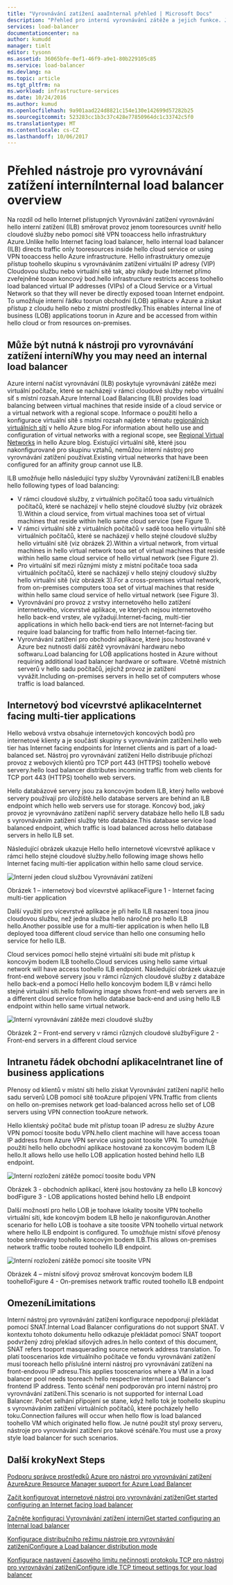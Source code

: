 ```yaml
---
title: "Vyrovnávání zatížení aaaInternal přehled | Microsoft Docs"
description: "Přehled pro interní vyrovnávání zátěže a jejich funkce. Jak funguje nástroj pro vyrovnávání zatížení pro scénáře Azure a možné tooconfigure vnitřních koncových bodů"
services: load-balancer
documentationcenter: na
author: kumudd
manager: timlt
editor: tysonn
ms.assetid: 36065bfe-0ef1-46f9-a9e1-80b229105c85
ms.service: load-balancer
ms.devlang: na
ms.topic: article
ms.tgt_pltfrm: na
ms.workload: infrastructure-services
ms.date: 10/24/2016
ms.author: kumud
ms.openlocfilehash: 9a901aad224d8821c154e130e142699d57282b25
ms.sourcegitcommit: 523283cc1b3c37c428e77850964dc1c33742c5f0
ms.translationtype: MT
ms.contentlocale: cs-CZ
ms.lasthandoff: 10/06/2017
---
```

# <a name="internal-load-balancer-overview"></a><span data-ttu-id="29bff-103">Přehled nástroje pro vyrovnávání zatížení interní</span><span class="sxs-lookup"><span data-stu-id="29bff-103">Internal load balancer overview</span></span>

<span data-ttu-id="29bff-104">Na rozdíl od hello Internet přístupných Vyrovnávání zatížení vyrovnávání hello interní zatížení (ILB) směrovat provoz jenom tooresources uvnitř hello cloudové služby nebo pomocí sítě VPN tooaccess hello infrastruktury Azure.</span><span class="sxs-lookup"><span data-stu-id="29bff-104">Unlike hello Internet facing load balancer, hello internal load balancer (ILB) directs traffic only tooresources inside hello cloud service or using VPN tooaccess hello Azure infrastructure.</span></span> <span data-ttu-id="29bff-105">Hello infrastruktury omezuje přístup toohello skupinu s vyrovnáváním zatížení virtuální IP adresy (VIP) Cloudovou službu nebo virtuální sítě tak, aby nikdy bude Internet přímo zveřejněné tooan koncový bod.</span><span class="sxs-lookup"><span data-stu-id="29bff-105">hello infrastructure restricts access toohello load balanced virtual IP addresses (VIPs) of a Cloud Service or a Virtual Network so that they will never be directly exposed tooan Internet endpoint.</span></span> <span data-ttu-id="29bff-106">To umožňuje interní řádku toorun obchodní (LOB) aplikace v Azure a získat přístup z cloudu hello nebo z místní prostředky.</span><span class="sxs-lookup"><span data-stu-id="29bff-106">This enables internal line of business (LOB) applications toorun in Azure and be accessed from within hello cloud or from resources on-premises.</span></span>

## <a name="why-you-may-need-an-internal-load-balancer"></a><span data-ttu-id="29bff-107">Může být nutná k nástroji pro vyrovnávání zatížení interní</span><span class="sxs-lookup"><span data-stu-id="29bff-107">Why you may need an internal load balancer</span></span>

<span data-ttu-id="29bff-108">Azure interní načíst vyrovnávání (ILB) poskytuje vyrovnávání zátěže mezi virtuální počítače, které se nacházejí v rámci cloudové služby nebo virtuální síť s místní rozsah.</span><span class="sxs-lookup"><span data-stu-id="29bff-108">Azure Internal Load Balancing (ILB) provides load balancing between virtual machines that reside inside of a cloud service or a virtual network with a regional scope.</span></span> <span data-ttu-id="29bff-109">Informace o použití hello a konfigurace virtuální sítě s místní rozsah najdete v tématu [regionálních virtuálních sítí](https://azure.microsoft.com/blog/2014/05/14/regional-virtual-networks/) v hello Azure blog.</span><span class="sxs-lookup"><span data-stu-id="29bff-109">For information about hello use and configuration of virtual networks with a regional scope, see [Regional Virtual Networks](https://azure.microsoft.com/blog/2014/05/14/regional-virtual-networks/) in hello Azure blog.</span></span> <span data-ttu-id="29bff-110">Existující virtuální sítě, které jsou nakonfigurované pro skupinu vztahů, nemůžou interní nástroj pro vyrovnávání zatížení používat.</span><span class="sxs-lookup"><span data-stu-id="29bff-110">Existing virtual networks that have been configured for an affinity group cannot use ILB.</span></span>

<span data-ttu-id="29bff-111">ILB umožňuje hello následující typy služby Vyrovnávání zatížení:</span><span class="sxs-lookup"><span data-stu-id="29bff-111">ILB enables hello following types of load balancing:</span></span>

* <span data-ttu-id="29bff-112">V rámci cloudové služby, z virtuálních počítačů tooa sadu virtuálních počítačů, které se nacházejí v hello stejné cloudové služby (viz obrázek 1).</span><span class="sxs-lookup"><span data-stu-id="29bff-112">Within a cloud service, from virtual machines tooa set of virtual machines that reside within hello same cloud service (see Figure 1).</span></span>
* <span data-ttu-id="29bff-113">V rámci virtuální sítě z virtuálních počítačů v sadě tooa hello virtuální sítě virtuálních počítačů, které se nacházejí v hello stejné cloudové služby hello virtuální sítě (viz obrázek 2).</span><span class="sxs-lookup"><span data-stu-id="29bff-113">Within a virtual network, from virtual machines in hello virtual network tooa set of virtual machines that reside within hello same cloud service of hello virtual network (see Figure 2).</span></span>
* <span data-ttu-id="29bff-114">Pro virtuální síť mezi různými místy z místní počítače tooa sada virtuálních počítačů, které se nacházejí v hello stejný cloudový služby hello virtuální sítě (viz obrázek 3).</span><span class="sxs-lookup"><span data-stu-id="29bff-114">For a cross-premises virtual network, from on-premises computers tooa set of virtual machines that reside within hello same cloud service of hello virtual network (see Figure 3).</span></span>
* <span data-ttu-id="29bff-115">Vyrovnávání pro provoz z vrstvy internetového hello zatížení internetového, vícevrstvé aplikace, ve kterých nejsou internetového hello back-end vrstev, ale vyžadují.</span><span class="sxs-lookup"><span data-stu-id="29bff-115">Internet-facing, multi-tier applications in which hello back-end tiers are not Internet-facing but require load balancing for traffic from hello Internet-facing tier.</span></span>
* <span data-ttu-id="29bff-116">Vyrovnávání zatížení pro obchodní aplikace, které jsou hostované v Azure bez nutnosti další zátěž vyrovnávání hardwaru nebo softwaru.</span><span class="sxs-lookup"><span data-stu-id="29bff-116">Load balancing for LOB applications hosted in Azure without requiring additional load balancer hardware or software.</span></span> <span data-ttu-id="29bff-117">Včetně místních serverů v hello sadu počítačů, jejichž provoz je zatížení vyvážit.</span><span class="sxs-lookup"><span data-stu-id="29bff-117">Including on-premises servers in hello set of computers whose traffic is load balanced.</span></span>

## <a name="internet-facing-multi-tier-applications"></a><span data-ttu-id="29bff-118">Internetový bod vícevrstvé aplikace</span><span class="sxs-lookup"><span data-stu-id="29bff-118">Internet facing multi-tier applications</span></span>

<span data-ttu-id="29bff-119">Hello webová vrstva obsahuje internetových koncových bodů pro internetové klienty a je součástí skupiny s vyrovnáváním zatížení.</span><span class="sxs-lookup"><span data-stu-id="29bff-119">hello web tier has Internet facing endpoints for Internet clients and is part of a load-balanced set.</span></span> <span data-ttu-id="29bff-120">Nástroj pro vyrovnávání zatížení Hello distribuuje příchozí provoz z webových klientů pro TCP port 443 (HTTPS) toohello webové servery.</span><span class="sxs-lookup"><span data-stu-id="29bff-120">hello load balancer  distributes incoming traffic from web clients for TCP port 443 (HTTPS) toohello web servers.</span></span>

<span data-ttu-id="29bff-121">Hello databázové servery jsou za koncovým bodem ILB, který hello webové servery používají pro úložiště.</span><span class="sxs-lookup"><span data-stu-id="29bff-121">hello database servers are behind an ILB endpoint which hello web servers use for storage.</span></span> <span data-ttu-id="29bff-122">Koncový bod, jaký provoz je vyrovnáváno zatížení napříč servery databáze hello hello ILB sadu s vyrovnáváním zatížení služby této databáze.</span><span class="sxs-lookup"><span data-stu-id="29bff-122">This database service load balanced endpoint, which traffic is load balanced across hello database servers in hello ILB set.</span></span>

<span data-ttu-id="29bff-123">Následující obrázek ukazuje Hello hello internetové vícevrstvé aplikace v rámci hello stejné cloudové služby.</span><span class="sxs-lookup"><span data-stu-id="29bff-123">hello following image shows hello Internet facing multi-tier application within hello same cloud service.</span></span>

![Interní jeden cloud službou Vyrovnávání zatížení](./media/load-balancer-internal-overview/IC736321.png)

<span data-ttu-id="29bff-125">Obrázek 1 – internetový bod vícevrstvé aplikace</span><span class="sxs-lookup"><span data-stu-id="29bff-125">Figure 1 - Internet facing multi-tier application</span></span>

<span data-ttu-id="29bff-126">Další využití pro vícevrstvé aplikace je při hello ILB nasazení tooa jinou cloudovou službu, než jedna služba hello náročné pro hello ILB hello.</span><span class="sxs-lookup"><span data-stu-id="29bff-126">Another possible use for a multi-tier application is when hello ILB deployed tooa different cloud service than hello one consuming hello service for hello ILB.</span></span>

<span data-ttu-id="29bff-127">Cloud services pomocí hello stejné virtuální síti bude mít přístup k koncovým bodem ILB toohello.</span><span class="sxs-lookup"><span data-stu-id="29bff-127">Cloud services using hello same virtual network will have access toohello ILB endpoint.</span></span> <span data-ttu-id="29bff-128">Následující obrázek ukazuje front-end webové servery jsou v rámci různých cloudové služby z databáze hello back-end a pomocí Hello hello koncovým bodem ILB v rámci hello stejné virtuální síti.</span><span class="sxs-lookup"><span data-stu-id="29bff-128">hello following image shows front-end web servers are in a different cloud service from hello database back-end and using hello ILB endpoint within hello same virtual network.</span></span>

![Interní vyrovnávání zátěže mezi cloudové služby](./media/load-balancer-internal-overview/IC744147.png)

<span data-ttu-id="29bff-130">Obrázek 2 – Front-end servery v rámci různých cloudové služby</span><span class="sxs-lookup"><span data-stu-id="29bff-130">Figure 2 - Front-end servers in a different cloud service</span></span>

## <a name="intranet-line-of-business-applications"></a><span data-ttu-id="29bff-131">Intranetu řádek obchodní aplikace</span><span class="sxs-lookup"><span data-stu-id="29bff-131">Intranet line of business applications</span></span>

<span data-ttu-id="29bff-132">Přenosy od klientů v místní síti hello získat Vyrovnávání zatížení napříč hello sadu serverů LOB pomocí sítě tooAzure připojení VPN.</span><span class="sxs-lookup"><span data-stu-id="29bff-132">Traffic from clients on hello on-premises network get load-balanced across hello set of LOB servers using VPN connection tooAzure network.</span></span>

<span data-ttu-id="29bff-133">Hello klientský počítač bude mít přístup tooan IP adresu ze služby Azure VPN pomocí toosite bodu VPN.</span><span class="sxs-lookup"><span data-stu-id="29bff-133">hello client machine will have access tooan IP address from Azure VPN service using point toosite VPN.</span></span> <span data-ttu-id="29bff-134">To umožňuje použití hello hello obchodní aplikace hostované za koncovým bodem ILB hello.</span><span class="sxs-lookup"><span data-stu-id="29bff-134">It allows hello use hello LOB application hosted behind hello ILB endpoint.</span></span>

![Interní rozložení zátěže pomocí toosite bodu VPN](./media/load-balancer-internal-overview/IC744148.png)

<span data-ttu-id="29bff-136">Obrázek 3 - obchodních aplikací, které jsou hostovány za hello LB koncový bod</span><span class="sxs-lookup"><span data-stu-id="29bff-136">Figure 3 - LOB applications hosted behind hello LB endpoint</span></span>

<span data-ttu-id="29bff-137">Další možností pro hello LOB je toohave lokality toosite VPN toohello virtuální síti, kde koncovým bodem ILB hello je nakonfigurován.</span><span class="sxs-lookup"><span data-stu-id="29bff-137">Another scenario for hello LOB is toohave a site toosite VPN toohello virtual network where hello ILB endpoint is configured.</span></span> <span data-ttu-id="29bff-138">To umožňuje místní síťové přenosy toobe směrovány toohello koncovým bodem ILB.</span><span class="sxs-lookup"><span data-stu-id="29bff-138">This allows on-premises network traffic toobe routed toohello ILB endpoint.</span></span>

![Interní rozložení zátěže pomocí site toosite VPN](./media/load-balancer-internal-overview/IC744150.png)

<span data-ttu-id="29bff-140">Obrázek 4 – místní síťový provoz směrovat koncovým bodem ILB toohello</span><span class="sxs-lookup"><span data-stu-id="29bff-140">Figure 4 - On-premises network traffic routed toohello ILB endpoint</span></span>

## <a name="limitations"></a><span data-ttu-id="29bff-141">Omezení</span><span class="sxs-lookup"><span data-stu-id="29bff-141">Limitations</span></span>

<span data-ttu-id="29bff-142">Interní nástroj pro vyrovnávání zatížení konfigurace nepodporují překládat pomocí SNAT.</span><span class="sxs-lookup"><span data-stu-id="29bff-142">Internal Load Balancer configurations do not support SNAT.</span></span> <span data-ttu-id="29bff-143">V kontextu tohoto dokumentu hello odkazuje překládat pomocí SNAT tooport podvržený zdroj překlad síťových adres.</span><span class="sxs-lookup"><span data-stu-id="29bff-143">In hello context of this document, SNAT refers tooport masquerading source  network address translation.</span></span>  <span data-ttu-id="29bff-144">To platí tooscenarios kde virtuálního počítače ve fondu vyrovnávání zatížení musí tooreach hello příslušné interní nástroj pro vyrovnávání zatížení na front-endovou IP adresu.</span><span class="sxs-lookup"><span data-stu-id="29bff-144">This applies tooscenarios where a VM in a load balancer pool needs tooreach hello respective internal Load Balancer's frontend IP address.</span></span> <span data-ttu-id="29bff-145">Tento scénář není podporován pro interní nástroj pro vyrovnávání zatížení.</span><span class="sxs-lookup"><span data-stu-id="29bff-145">This scenario is not supported for internal Load Balancer.</span></span> <span data-ttu-id="29bff-146">Počet selhání připojení se stane, když hello tok je toohello skupinu s vyrovnáváním zatížení virtuálních počítačů, které pocházely hello toku.</span><span class="sxs-lookup"><span data-stu-id="29bff-146">Connection failures will occur when hello flow is load balanced toohello VM which originated hello flow.</span></span> <span data-ttu-id="29bff-147">Je nutné použít styl proxy serveru, nástroje pro vyrovnávání zatížení pro takové scénáře.</span><span class="sxs-lookup"><span data-stu-id="29bff-147">You must use a proxy style load balancer for such scenarios.</span></span>

## <a name="next-steps"></a><span data-ttu-id="29bff-148">Další kroky</span><span class="sxs-lookup"><span data-stu-id="29bff-148">Next Steps</span></span>

[<span data-ttu-id="29bff-149">Podporu správce prostředků Azure pro nástroj pro vyrovnávání zatížení Azure</span><span class="sxs-lookup"><span data-stu-id="29bff-149">Azure Resource Manager support for Azure Load Balancer</span></span>](load-balancer-arm.md)

[<span data-ttu-id="29bff-150">Začít konfigurovat internetové nástroj pro vyrovnávání zatížení</span><span class="sxs-lookup"><span data-stu-id="29bff-150">Get started configuring an Internet facing load balancer</span></span>](load-balancer-get-started-internet-arm-ps.md)

[<span data-ttu-id="29bff-151">Začněte konfiguraci Vyrovnávání zatížení interní</span><span class="sxs-lookup"><span data-stu-id="29bff-151">Get started configuring an Internal load balancer</span></span>](load-balancer-get-started-ilb-arm-ps.md)

[<span data-ttu-id="29bff-152">Konfigurace distribučního režimu nástroje pro vyrovnávání zatížení</span><span class="sxs-lookup"><span data-stu-id="29bff-152">Configure a Load balancer distribution mode</span></span>](load-balancer-distribution-mode.md)

[<span data-ttu-id="29bff-153">Konfigurace nastavení časového limitu nečinnosti protokolu TCP pro nástroj pro vyrovnávání zatížení</span><span class="sxs-lookup"><span data-stu-id="29bff-153">Configure idle TCP timeout settings for your load balancer</span></span>](load-balancer-tcp-idle-timeout.md)
